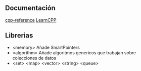 ## Documentación
[cpp-reference](https://en.cppreference.com/w/)
[LearnCPP](https://www.learncpp.com/)
## Librerias
+ \<memory\> Añade SmartPointers
+ \<algorithm\> Añade algoritmos genericos que trabajan sobre colecciones de datos
+ \<set\> \<map\> \<vector\> \<string\> \<queue\>


